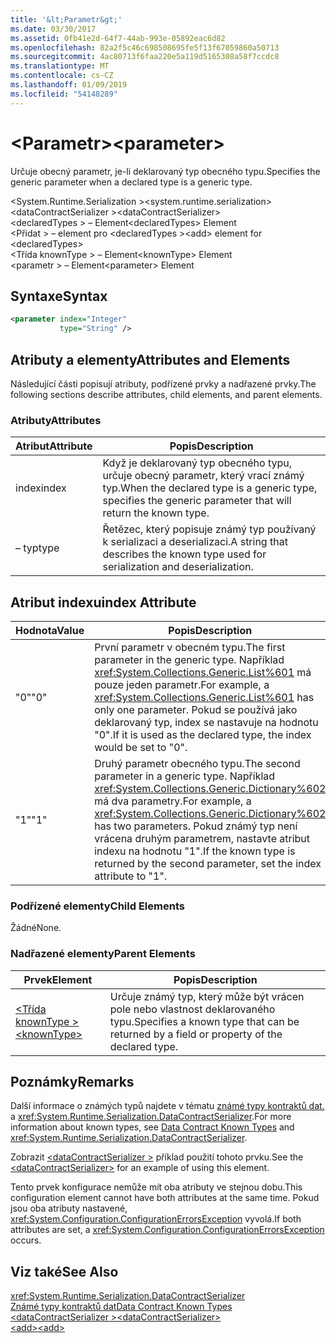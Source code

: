 ```yaml
---
title: '&lt;Parametr&gt;'
ms.date: 03/30/2017
ms.assetid: 0fb41e2d-64f7-44ab-993e-05892eac6d82
ms.openlocfilehash: 82a2f5c46c698508695fe5f13f67059860a50713
ms.sourcegitcommit: 4ac80713f6faa220e5a119d5165308a58f7ccdc8
ms.translationtype: MT
ms.contentlocale: cs-CZ
ms.lasthandoff: 01/09/2019
ms.locfileid: "54148289"
---
```

# <a name="ltparametergt"></a><span data-ttu-id="5f0d3-102">&lt;Parametr&gt;</span><span class="sxs-lookup"><span data-stu-id="5f0d3-102">&lt;parameter&gt;</span></span>
<span data-ttu-id="5f0d3-103">Určuje obecný parametr, je-li deklarovaný typ obecného typu.</span><span class="sxs-lookup"><span data-stu-id="5f0d3-103">Specifies the generic parameter when a declared type is a generic type.</span></span>  
  
 <span data-ttu-id="5f0d3-104">\<System.Runtime.Serialization ></span><span class="sxs-lookup"><span data-stu-id="5f0d3-104">\<system.runtime.serialization></span></span>  
<span data-ttu-id="5f0d3-105">\<dataContractSerializer ></span><span class="sxs-lookup"><span data-stu-id="5f0d3-105">\<dataContractSerializer></span></span>  
<span data-ttu-id="5f0d3-106">\<declaredTypes > – Element</span><span class="sxs-lookup"><span data-stu-id="5f0d3-106">\<declaredTypes> Element</span></span>  
<span data-ttu-id="5f0d3-107">\<Přidat > – element pro \<declaredTypes ></span><span class="sxs-lookup"><span data-stu-id="5f0d3-107">\<add> element for \<declaredTypes></span></span>  
<span data-ttu-id="5f0d3-108">\<Třída knownType > – Element</span><span class="sxs-lookup"><span data-stu-id="5f0d3-108">\<knownType> Element</span></span>  
<span data-ttu-id="5f0d3-109">\<parametr > – Element</span><span class="sxs-lookup"><span data-stu-id="5f0d3-109">\<parameter> Element</span></span>  
  
## <a name="syntax"></a><span data-ttu-id="5f0d3-110">Syntaxe</span><span class="sxs-lookup"><span data-stu-id="5f0d3-110">Syntax</span></span>  
  
```xml  
<parameter index="Integer"
           type="String" />
```  
  
## <a name="attributes-and-elements"></a><span data-ttu-id="5f0d3-111">Atributy a elementy</span><span class="sxs-lookup"><span data-stu-id="5f0d3-111">Attributes and Elements</span></span>  
 <span data-ttu-id="5f0d3-112">Následující části popisují atributy, podřízené prvky a nadřazené prvky.</span><span class="sxs-lookup"><span data-stu-id="5f0d3-112">The following sections describe attributes, child elements, and parent elements.</span></span>  
  
### <a name="attributes"></a><span data-ttu-id="5f0d3-113">Atributy</span><span class="sxs-lookup"><span data-stu-id="5f0d3-113">Attributes</span></span>  
  
|<span data-ttu-id="5f0d3-114">Atribut</span><span class="sxs-lookup"><span data-stu-id="5f0d3-114">Attribute</span></span>|<span data-ttu-id="5f0d3-115">Popis</span><span class="sxs-lookup"><span data-stu-id="5f0d3-115">Description</span></span>|  
|---------------|-----------------|  
|<span data-ttu-id="5f0d3-116">index</span><span class="sxs-lookup"><span data-stu-id="5f0d3-116">index</span></span>|<span data-ttu-id="5f0d3-117">Když je deklarovaný typ obecného typu, určuje obecný parametr, který vrací známý typ.</span><span class="sxs-lookup"><span data-stu-id="5f0d3-117">When the declared type is a generic type, specifies the generic parameter that will return the known type.</span></span>|  
|<span data-ttu-id="5f0d3-118">– typ</span><span class="sxs-lookup"><span data-stu-id="5f0d3-118">type</span></span>|<span data-ttu-id="5f0d3-119">Řetězec, který popisuje známý typ používaný k serializaci a deserializaci.</span><span class="sxs-lookup"><span data-stu-id="5f0d3-119">A string that describes the known type used for serialization and deserialization.</span></span>|  
  
## <a name="index-attribute"></a><span data-ttu-id="5f0d3-120">Atribut indexu</span><span class="sxs-lookup"><span data-stu-id="5f0d3-120">index Attribute</span></span>  
  
|<span data-ttu-id="5f0d3-121">Hodnota</span><span class="sxs-lookup"><span data-stu-id="5f0d3-121">Value</span></span>|<span data-ttu-id="5f0d3-122">Popis</span><span class="sxs-lookup"><span data-stu-id="5f0d3-122">Description</span></span>|  
|-----------|-----------------|  
|<span data-ttu-id="5f0d3-123">"0"</span><span class="sxs-lookup"><span data-stu-id="5f0d3-123">"0"</span></span>|<span data-ttu-id="5f0d3-124">První parametr v obecném typu.</span><span class="sxs-lookup"><span data-stu-id="5f0d3-124">The first parameter in the generic type.</span></span> <span data-ttu-id="5f0d3-125">Například <xref:System.Collections.Generic.List%601> má pouze jeden parametr.</span><span class="sxs-lookup"><span data-stu-id="5f0d3-125">For example, a <xref:System.Collections.Generic.List%601> has only one parameter.</span></span> <span data-ttu-id="5f0d3-126">Pokud se používá jako deklarovaný typ, index se nastavuje na hodnotu "0".</span><span class="sxs-lookup"><span data-stu-id="5f0d3-126">If it is used as the declared type, the index would be set to "0".</span></span>|  
|<span data-ttu-id="5f0d3-127">"1"</span><span class="sxs-lookup"><span data-stu-id="5f0d3-127">"1"</span></span>|<span data-ttu-id="5f0d3-128">Druhý parametr obecného typu.</span><span class="sxs-lookup"><span data-stu-id="5f0d3-128">The second parameter in a generic type.</span></span> <span data-ttu-id="5f0d3-129">Například <xref:System.Collections.Generic.Dictionary%602> má dva parametry.</span><span class="sxs-lookup"><span data-stu-id="5f0d3-129">For example, a <xref:System.Collections.Generic.Dictionary%602> has two parameters.</span></span> <span data-ttu-id="5f0d3-130">Pokud známý typ není vrácena druhým parametrem, nastavte atribut indexu na hodnotu "1".</span><span class="sxs-lookup"><span data-stu-id="5f0d3-130">If the known type is returned by the second parameter, set the index attribute to "1".</span></span>|  
  
### <a name="child-elements"></a><span data-ttu-id="5f0d3-131">Podřízené elementy</span><span class="sxs-lookup"><span data-stu-id="5f0d3-131">Child Elements</span></span>  
 <span data-ttu-id="5f0d3-132">Žádné</span><span class="sxs-lookup"><span data-stu-id="5f0d3-132">None.</span></span>  
  
### <a name="parent-elements"></a><span data-ttu-id="5f0d3-133">Nadřazené elementy</span><span class="sxs-lookup"><span data-stu-id="5f0d3-133">Parent Elements</span></span>  
  
|<span data-ttu-id="5f0d3-134">Prvek</span><span class="sxs-lookup"><span data-stu-id="5f0d3-134">Element</span></span>|<span data-ttu-id="5f0d3-135">Popis</span><span class="sxs-lookup"><span data-stu-id="5f0d3-135">Description</span></span>|  
|-------------|-----------------|  
|[<span data-ttu-id="5f0d3-136">\<Třída knownType ></span><span class="sxs-lookup"><span data-stu-id="5f0d3-136">\<knownType></span></span>](../../../../../docs/framework/configure-apps/file-schema/wcf/knowntype.md)|<span data-ttu-id="5f0d3-137">Určuje známý typ, který může být vrácen pole nebo vlastnost deklarovaného typu.</span><span class="sxs-lookup"><span data-stu-id="5f0d3-137">Specifies a known type that can be returned by a field or property of the declared type.</span></span>|  
  
## <a name="remarks"></a><span data-ttu-id="5f0d3-138">Poznámky</span><span class="sxs-lookup"><span data-stu-id="5f0d3-138">Remarks</span></span>  
 <span data-ttu-id="5f0d3-139">Další informace o známých typů najdete v tématu [známé typy kontraktů dat.](../../../../../docs/framework/wcf/feature-details/data-contract-known-types.md) a <xref:System.Runtime.Serialization.DataContractSerializer>.</span><span class="sxs-lookup"><span data-stu-id="5f0d3-139">For more information about known types, see [Data Contract Known Types](../../../../../docs/framework/wcf/feature-details/data-contract-known-types.md) and <xref:System.Runtime.Serialization.DataContractSerializer>.</span></span>  
  
 <span data-ttu-id="5f0d3-140">Zobrazit [ \<dataContractSerializer >](../../../../../docs/framework/configure-apps/file-schema/wcf/datacontractserializer-element.md) příklad použití tohoto prvku.</span><span class="sxs-lookup"><span data-stu-id="5f0d3-140">See the [\<dataContractSerializer>](../../../../../docs/framework/configure-apps/file-schema/wcf/datacontractserializer-element.md) for an example of using this element.</span></span>  
  
 <span data-ttu-id="5f0d3-141">Tento prvek konfigurace nemůže mít oba atributy ve stejnou dobu.</span><span class="sxs-lookup"><span data-stu-id="5f0d3-141">This configuration element cannot have both attributes at the same time.</span></span> <span data-ttu-id="5f0d3-142">Pokud jsou oba atributy nastavené, <xref:System.Configuration.ConfigurationErrorsException> vyvolá.</span><span class="sxs-lookup"><span data-stu-id="5f0d3-142">If both attributes are set, a <xref:System.Configuration.ConfigurationErrorsException> occurs.</span></span>  
  
## <a name="see-also"></a><span data-ttu-id="5f0d3-143">Viz také</span><span class="sxs-lookup"><span data-stu-id="5f0d3-143">See Also</span></span>  
 <xref:System.Runtime.Serialization.DataContractSerializer>  
 [<span data-ttu-id="5f0d3-144">Známé typy kontraktů dat</span><span class="sxs-lookup"><span data-stu-id="5f0d3-144">Data Contract Known Types</span></span>](../../../../../docs/framework/wcf/feature-details/data-contract-known-types.md)  
 [<span data-ttu-id="5f0d3-145">\<dataContractSerializer ></span><span class="sxs-lookup"><span data-stu-id="5f0d3-145">\<dataContractSerializer></span></span>](../../../../../docs/framework/configure-apps/file-schema/wcf/datacontractserializer-element.md)  
 [<span data-ttu-id="5f0d3-146">\<add></span><span class="sxs-lookup"><span data-stu-id="5f0d3-146">\<add></span></span>](../../../../../docs/framework/configure-apps/file-schema/wcf/add-of-declaredtypes-element.md)
